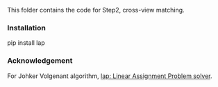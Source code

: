 This folder contains the code for Step2, cross-view matching.

### Installation
pip install lap

### Acknowledgement
For Johker Volgenant algorithm, 
[lap: Linear Assignment Problem solver](https://github.com/gatagat/lap)\. 
